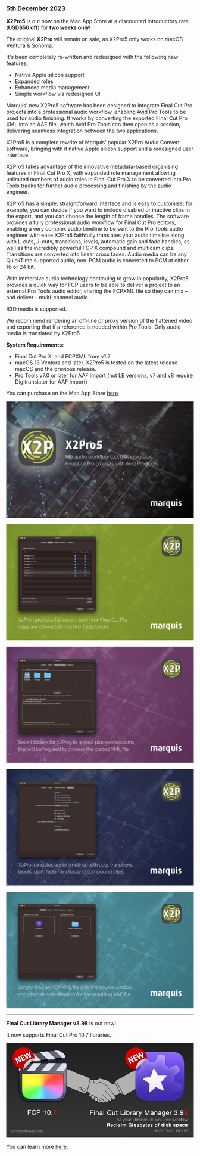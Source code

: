 ### [5th December 2023](/news/20231205)

**X2Pro5** is out now on the Mac App Store at a discounted introductory rate (**USD$50 off**) for **two weeks only**!

The original **X2Pro** will remain on sale, as X2Pro5 only works on macOS Ventura & Sonoma.

It's been completely re-written and redesigned with the following new features:

- Native Apple silicon support
- Expanded roles
- Enhanced media management
- Simple workflow via redesigned UI

Marquis’ new X2Pro5 software has been designed to integrate Final Cut Pro projects into a professional audio workflow, enabling Avid Pro Tools to be used for audio finishing. It works by converting the exported Final Cut Pro XML into an AAF file, which Avid Pro Tools can then open as a session, delivering seamless integration between the two applications.

X2Pro5 is a complete rewrite of Marquis’ popular X2Pro Audio Convert software, bringing with it native Apple silicon support and a redesigned user interface.

X2Pro5 takes advantage of the innovative metadata-based organising features in Final Cut Pro X, with expanded role management allowing unlimited numbers of audio roles in Final Cut Pro X to be converted into Pro Tools tracks for further audio processing and finishing by the audio engineer.

X2Pro5 has a simple, straightforward interface and is easy to customise; for example, you can decide if you want to include disabled or inactive clips in the export, and you can choose the length of frame handles. The software provides a fully professional audio workflow for Final Cut Pro editors, enabling a very complex audio timeline to be sent to the Pro Tools audio engineer with ease.X2Pro5 faithfully translates your audio timeline along with L-cuts, J-cuts, transitions, levels, automatic gain and fade handles, as well as the incredibly powerful FCP X compound and multicam clips. Transitions are converted into linear cross fades. Audio media can be any QuickTime supported audio, non-PCM audio is converted to PCM at either 16 or 24 bit.

With immersive audio technology continuing to grow in popularity, X2Pro5 provides a quick way for FCP users to be able to deliver a project to an external Pro Tools audio editor, sharing the FCPXML file so they can mix – and deliver – multi-channel audio.

R3D media is supported.

We recommend rendering an off-line or proxy version of the flattened video and exporting that if a reference is needed within Pro Tools. Only audio media is translated by X2Pro5.

**System Requirements:**

- Final Cut Pro X, and FCPXML from v1.7
- macOS 13 Ventura and later. X2Pro5 is tested on the latest release macOS and the previous release.
- Pro Tools v7.0 or later for AAF import (not LE versions, v7 and v8 require Digitranslator for AAF import)

You can purchase on the Mac App Store [here](https://apps.apple.com/au/app/x2pro5/id6467014654?mt=12).

![](/static/x2pro5.jpg)

![](/static/x2pro5-1.jpeg)

![](/static/x2pro5-2.jpeg)

![](/static/x2pro5-3.jpeg)

![](/static/x2pro5-4.jpeg)

---

**Final Cut Library Manager v3.98** is out now!

It now supports Final Cut Pro 10.7 libraries.

![](/static/fcplm-3-98.jpeg)

You can learn more [here](https://arcticwhiteness.com/finalcutlibrarymanager/).